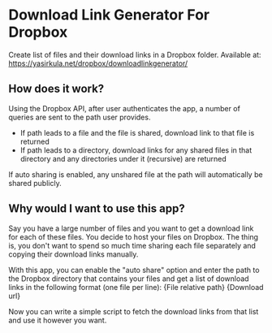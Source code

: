 # Download Link Generator For Dropbox
Create list of files and their download links in a Dropbox folder. Available at: https://yasirkula.net/dropbox/downloadlinkgenerator/

## How does it work?

Using the Dropbox API, after user authenticates the app, a number of queries are sent to the path user provides.

- If path leads to a file and the file is shared, download link to that file is returned
- If path leads to a directory, download links for any shared files in that directory and any directories under it (recursive) are returned

If auto sharing is enabled, any unshared file at the path will automatically be shared publicly.

## Why would I want to use this app?

Say you have a large number of files and you want to get a download link for each of these files. You decide to host your files on Dropbox. The thing is, you don't want to spend so much time sharing each file separately and copying their download links manually. 

With this app, you can enable the "auto share" option and enter the path to the Dropbox directory that contains your files and get a list of download links in the following format (one file per line): {File relative path} {Download url}

Now you can write a simple script to fetch the download links from that list and use it however you want.
